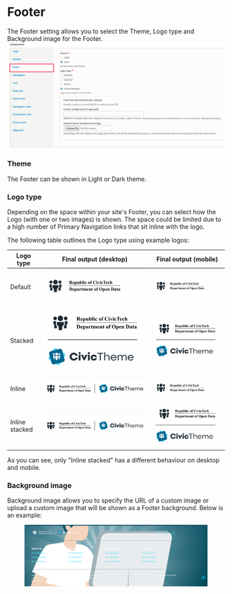 # Footer

The Footer setting allows you to select the Theme, Logo type and Background image for the Footer.\
![](../.gitbook/assets/de554d48-2a81-44ed-922a-3f6f898cbdc8.png)

### Theme

The Footer can be shown in Light or Dark theme.

### Logo type <a href="#header-logotype" id="header-logotype"></a>

Depending on the space within your site's Footer, you can select how the Logo (with one or two images) is shown. The space could be limited due to a high number of Primary Navigation links that sit inline with the logo.

The following table outlines the Logo type using example logos:

| **Logo type**  | **Final output (desktop)**             | **Final output (mobile)**              |
| -------------- | -------------------------------------- | -------------------------------------- |
| Default        | ![](../.gitbook/assets/2642903128.png) | ![](../.gitbook/assets/2642903128.png) |
| Stacked        | ![](../.gitbook/assets/2643329071.png) | ![](../.gitbook/assets/2643329071.png) |
| Inline         | ![](../.gitbook/assets/2642640970.png) | ![](../.gitbook/assets/2642903128.png) |
| Inline stacked | ![](../.gitbook/assets/2643329079.png) | ![](../.gitbook/assets/2643329071.png) |

As you can see, only "Inline stacked" has a different behaviour on desktop and mobile.

### Background image <a href="#footer-footerbackgroundimage" id="footer-footerbackgroundimage"></a>

Background image allows you to specify the URL of a custom image or upload a custom image that will be shown as a Footer background. Below is an example:

<figure><img src="../.gitbook/assets/146fdf21-d0a4-4b4b-9a35-a7b0937933d3.png" alt=""><figcaption></figcaption></figure>

